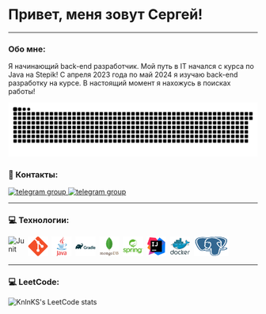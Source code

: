 # Привет, меня зовут Сергей!

---

###  Обо мне:

Я начинающий back-end разработчик. Мой путь в IT начался с курса по Java на Stepik! С апреля 2023 года по май 2024 я изучаю back-end разработку на курсе. В настоящий момент я нахожусь в поисках работы!


<p align="center">
 <img width="600" src="github-user-contribution (2).svg" alt="snake"/>
</p>


### 🤝 Контакты:

   <div>
    <a href="https://t.me/efimovsergei44" target="_blank">
    <img src="https://cdn-icons-png.flaticon.com/512/2111/2111646.png" width="40" height="40" alt="telegram group" />
    </a>
   <a href="https://mail.ru/efimovsergei" target="_blank">
    <img src="https://img.razrisyika.ru/kart/95/1200/378230-mayl-ru-20.jpg" width="40" height="40" alt="telegram group" />
    </a>
    
   
---

### 💻 Технологии:

<div>
  <img src="https://github.com/devicons/devicon/blob/master/icons/git/git-original.svg" title="git" alt="git" width="40" height="40"/>&nbsp
  <img src="https://github.com/devicons/devicon/blob/master/icons/java/java-original-wordmark.svg" title="git" alt="git" width="40" height="40"/>&nbsp
  <img src="https://github.com/devicons/devicon/blob/master/icons/gradle/gradle-original-wordmark.svg" title="git" alt="git" width="40" height="40"/>&nbsp
  <img src="https://github.com/devicons/devicon/blob/master/icons/mongodb/mongodb-original-wordmark.svg" title="git" alt="git" width="40" height="40"/>&nbsp
  <img src="https://github.com/devicons/devicon/blob/master/icons/spring/spring-original-wordmark.svg" title="git" alt="git" width="40" height="40"/>&nbsp
  <img src="https://github.com/devicons/devicon/blob/master/icons/intellij/intellij-original.svg" title="git" alt="git" width="40" height="40"/>&nbsp
  <img src="https://github.com/devicons/devicon/blob/master/icons/docker/docker-original-wordmark.svg" title="git" alt="git" width="40" height="40"/>&nbsp
  <img align="left" alt="Junit " width="40px" src="https://www.opencodez.com/wp-content/uploads/2019/04/Junit-1.png" />
  <img src="https://github.com/devicons/devicon/blob/master/icons/postgresql/postgresql-plain.svg" title="git" alt="git" width="70" height="40"/>&nbsp


</div>

---

### 💻 LeetCode:



![KnlnKS's LeetCode stats](https://leetcode-stats-six.vercel.app/?username=EfimovSergei&theme=dark)



